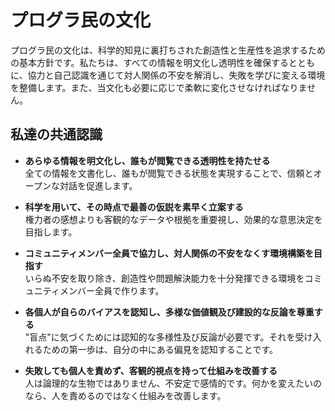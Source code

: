 # プログラ民の文化

プログラ民の文化は、科学的知見に裏打ちされた創造性と生産性を追求するための基本方針です。私たちは、すべての情報を明文化し透明性を確保するとともに、協力と自己認識を通じて対人関係の不安を解消し、失敗を学びに変える環境を整備します。また、当文化も必要に応じで柔軟に変化させなければなりません。

## 私達の共通認識

- **あらゆる情報を明文化し、誰もが閲覧できる透明性を持たせる**  
  全ての情報を文書化し、誰もが閲覧できる状態を実現することで、信頼とオープンな対話を促進します。

- **科学を用いて、その時点で最善の仮説を素早く立案する**  
  権力者の感想よりも客観的なデータや根拠を重要視し、効果的な意思決定を目指します。

- **コミュニティメンバー全員で協力し、対人関係の不安をなくす環境構築を目指す**  
  いらぬ不安を取り除き、創造性や問題解決能力を十分発揮できる環境をコミュニティメンバー全員で作ります。

- **各個人が自らのバイアスを認知し、多様な価値観及び建設的な反論を尊重する**  
  "盲点"に気づくためには認知的な多様性及び反論が必要です。それを受け入れるための第一歩は、自分の中にある偏見を認知することです。
  
- **失敗しても個人を責めず、客観的視点を持って仕組みを改善する**  
  人は論理的な生物ではありません、不安定で感情的です。何かを変えたいのなら、人を責めるのではなく仕組みを改善します。
